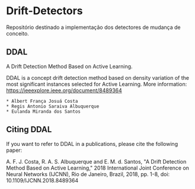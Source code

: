 # Drift-Detectors
Repositório destinado a implementação dos detectores de mudança de conceito.


## DDAL
A Drift Detection Method Based on Active Learning.

DDAL is a concept drift detection method based on density variation of the most significant instances selected for Active Learning.
More information:
    https://ieeexplore.ieee.org/document/8489364
    
    * Albert França Josuá Costa
    * Regis Antonio Saraiva Albuquerque
    * Eulanda Miranda dos Santos

## Citing DDAL

If you want to refer to DDAL in a publications, please cite the following paper:

A. F. J. Costa, R. A. S. Albuquerque and E. M. d. Santos, "A Drift Detection Method Based on Active Learning," 2018 International Joint Conference on Neural Networks (IJCNN), Rio de Janeiro, Brazil, 2018, pp. 1-8, doi: 10.1109/IJCNN.2018.8489364
